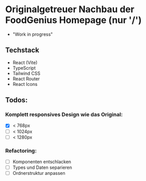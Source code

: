# Originalgetreuer Nachbau der FoodGenius Homepage (nur '/')

- "Work in progress"

## Techstack

- React (Vite)
- TypeScript
- Tailwind CSS
- React Router
- React Icons

## Todos:

### Komplett responsives Design wie das Original:

- [x] < 768px
- [ ] < 1024px
- [ ] < 1280px

### Refactoring:

- [ ] Komponenten entschlacken
- [ ] Types und Daten separieren
- [ ] Ordnerstruktur anpassen
